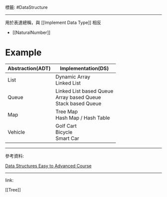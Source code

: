 標籤: #DataStructure 

---

用於表達總稱，與 [[Implement Data Type]] 相反

- [[NaturalNumber]]

# Example

| Abstraction(ADT) | Implementation(DS)                                                    |
| ---------------- | --------------------------------------------------------------------- |
| List             | Dynamic Array <br> Linked List                                        |
| Queue            | Linked List based Queue <br> Array based Queue <br> Stack based Queue |
| Map              | Tree Map <br> Hash Map / Hash Table                                   |
| Vehicle          | Golf Cart <br> Bicycle <br> Smart Car                                 | 

---

參考資料:

[Data Structures Easy to Advanced Course](https://youtu.be/RBSGKlAvoiM)

---

link:

[[Tree]]